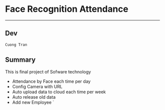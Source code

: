 # Face Recognition Attendance
***
## Dev
```Cuong Tran```
## Summary
This is final project of Sofware technology 
- Attendance by Face each time per day
- Config Camera with URL
- Auto upload data to cloud each time per week
- Auto release old data 
- Add new Employee
`
